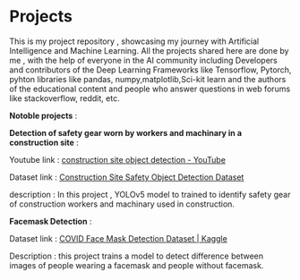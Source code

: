 # Projects
This is my project repository , showcasing my journey with Artificial Intelligence and Machine Learning. All the projects shared here are done by me , with the help of everyone in the AI community including Developers and contributors of the Deep Learning Frameworks like Tensorflow, Pytorch, pyhton libraries like pandas, numpy,matplotlib,Sci-kit learn and the authors of the educational content and people who answer questions in web forums like stackoverflow, reddit, etc.

**Notoble projects** :

**Detection of safety gear worn by workers and machinary in a construction site** :

Youtube link : [construction site object detection - YouTube](https://youtu.be/D9fVGKSsLYE)

Dataset link : [Construction Site Safety Object Detection Dataset ](https://universe.roboflow.com/roboflow-universe-projects/construction-site-safety)

description : In this project , YOLOv5 model to trained to identify safety gear of construction workers and machinary used in construction.

**Facemask Detection** :

Dataset link : [COVID Face Mask Detection Dataset | Kaggle](https://www.kaggle.com/datasets/prithwirajmitra/covid-face-mask-detection-dataset)

Description : this project trains a model to detect difference between images of people wearing a facemask and people without facemask.
